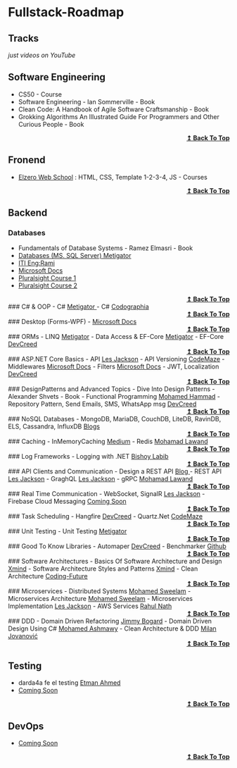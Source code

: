 # Fullstack-Roadmap

## Tracks
*just videos on YouTube*

## Software Engineering
- CS50 - Course
- Software Engineering - Ian Sommerville - Book
- Clean Code: A Handbook of Agile Software Craftsmanship - Book
- Grokking Algorithms An Illustrated Guide For Programmers and Other Curious People - Book
<div align="right">
  <b><a href="#contents">↥ Back To Top</a></b>
</div>

## Fronend
- <a href="https://github.com/i-radi">Elzero Web School</a> : 
HTML, CSS, Template 1-2-3-4, JS - Courses
<div align="right">
  <b><a href="#contents">↥ Back To Top</a></b>
</div>

## Backend
### Databases
- Fundamentals of Database Systems - Ramez Elmasri - Book
- <a href="https://www.youtube.com/playlist?list=PL4n1Qos4Tb6RP_OovpgjoHLkCVaYFy-aj">Databases (MS. SQL Server) Metigator </a>
- <a href="https://mega.nz/folder/kp5RFACR#tEcE-S38Bfkjim7gBp4e9Q/folder/4hQgGRJD"> ITI Eng:Rami</a>
- <a href="https://docs.microsoft.com/en-us/sql/sql-server/?view=sql-server-ver16">Microsoft Docs</a>
- <a href="https://app.pluralsight.com/paths/skill/querying-data-with-t-sql-from-sql-server">Pluralsight Course 1</a>
- <a href="https://app.pluralsight.com/paths/skill/developing-sql-server-databases">Pluralsight Course 2</a>
<div align="right">
  <b><a href="#contents">↥ Back To Top</a></b>
</div>
### C# & OOP
- C# <a href="https://www.youtube.com/playlist?list=PL4n1Qos4Tb6SWPbJNpiznp-Ok4A8J_23l">Metigator </a>
- C# <a href="https://www.youtube.com/playlist?list=PLX1bW_GeBRhCU9l7examhVrARmXHHRrLR">Codographia </a>
<div align="right">
  <b><a href="#contents">↥ Back To Top</a></b>
</div>
### Desktop (Forms-WPF)
- <a href="https://learn.microsoft.com/en-us/dotnet/desktop/winforms/?view=netdesktop-7.0">Microsoft Docs</a>
<div align="right">
  <b><a href="#contents">↥ Back To Top</a></b>
</div>
### ORMs
- LINQ <a href="https://www.youtube.com/playlist?list=PL4n1Qos4Tb6Sj1Y4xJuJoWCuqleeG2yt6">Metigator</a>
- Data Access & EF-Core <a href="https://www.youtube.com/playlist?list=PL4n1Qos4Tb6QZkbTWJx7wHqEABP8Pg6uv">Metigator</a>
- EF-Core <a href="https://www.youtube.com/playlist?list=PL62tSREI9C-cHV28v-EqWinveTTAos8Pp">DevCreed</a>
<div align="right">
  <b><a href="#contents">↥ Back To Top</a></b>
</div>
### ASP.NET Core Basics
- API <a href="https://www.youtube.com/watch?v=fmvcAzHpsk8">Les Jackson</a>
- API Versioning <a href="https://code-maze.com/aspnetcore-api-versioning/">CodeMaze</a>
- Middlewares <a href="https://learn.microsoft.com/en-us/aspnet/core/fundamentals/middleware/?view=aspnetcore-7.0">Microsoft Docs</a>
- Filters <a href="https://learn.microsoft.com/en-us/aspnet/core/mvc/controllers/filters?view=aspnetcore-7.0">Microsoft Docs</a>
- JWT, Localization <a href="https://www.youtube.com/@DevCreed/playlists">DevCreed</a>
<div align="right">
  <b><a href="#contents">↥ Back To Top</a></b>
</div>
### DesignPatterns and Advanced Topics
- Dive Into Design Patterns - Alexander Shvets - Book
- Functional Programming <a href="https://www.youtube.com/playlist?list=PLpbZuj8hP-I6F-Zj1Ay8nQ1rMnmFnlK2f">Mohamed Hammad</a>
- Repository Pattern, Send Emails, SMS, WhatsApp msg <a href="https://www.youtube.com/@DevCreed/playlists">DevCreed</a>
<div align="right">
  <b><a href="#contents">↥ Back To Top</a></b>
</div>
### NoSQL Databases
- MongoDB, MariaDB, CouchDB, LiteDB, RavinDB, ELS, Cassandra, InfluxDB <a href="#">Blogs</a>
<div align="right">
  <b><a href="#contents">↥ Back To Top</a></b>
</div>
### Caching
- InMemoryCaching <a href="https://medium.com/geekculture/how-do-i-use-inmemorycache-in-net-core-b79202ddaf0c">Medium</a>
- Redis <a href="https://www.youtube.com/watch?v=6HZVu3kGOrg&pp=ygUVcmVkaXMgY2FjaGluZyBpbiAubmV0">Mohamad Lawand</a>
<div align="right">
  <b><a href="#contents">↥ Back To Top</a></b>
</div>
### Log Frameworks
- Logging with .NET <a href="https://www.youtube.com/playlist?list=PLNHY3o0fE8J4TUSoIgLuWHxhMY2DLgsdY">Bishoy Labib</a>
<div align="right">
  <b><a href="#contents">↥ Back To Top</a></b>
</div>
### API Clients and Communication
- Design a REST API <a href="https://restfulapi.net/rest-api-design-tutorial-with-example/">Blog </a>
- REST API <a href="https://www.youtube.com/watch?v=fmvcAzHpsk8">Les Jackson</a>
- GraghQL <a href="https://www.youtube.com/watch?v=HuN94qNwQmM&t=2532s">Les Jackson</a>
- gRPC <a href="https://www.youtube.com/watch?v=SRjIp96Qox0&t=15s&pp=ygULZ1JQQyBsYXdhbmQ%3D">Mohamad Lawand</a>
<div align="right">
  <b><a href="#contents">↥ Back To Top</a></b>
</div>
### Real Time Communication
- WebSocket, SignalR <a href="https://www.youtube.com/watch?v=ycVgXe6v1VQ">Les Jackson</a>
- Firebase Cloud Messaging <a href="#">Coming Soon</a>
<div align="right">
  <b><a href="#contents">↥ Back To Top</a></b>
</div>
### Task Scheduling
- Hangfire <a href="https://www.youtube.com/@DevCreed/playlists">DevCreed</a>
- Quartz.Net <a href="https://code-maze.com/schedule-jobs-with-quartz-net/">CodeMaze</a>
<div align="right">
  <b><a href="#contents">↥ Back To Top</a></b>
</div>
### Unit Testing
- Unit Testing <a href="https://www.youtube.com/playlist?list=PL4n1Qos4Tb6RrQpmpGWALaE1PVvWR8d3A">Metigator</a>
<div align="right">
  <b><a href="#contents">↥ Back To Top</a></b>
</div>
### Good To Know Libraries
- Automaper <a href="https://www.youtube.com/@DevCreed/playlists">DevCreed</a>
- Benchmarker <a href="https://github.com/dotnet/BenchmarkDotNet">Github</a>
<div align="right">
  <b><a href="#contents">↥ Back To Top</a></b>
</div>
### Software Architectures
- Basics Of Software Architecture and Design <a href="https://github.com/i-radi/Fullstack-Roadmap/tree/main/03-Backend/03-15-Software%20Architectures/03-15-01-Theory/01-Basics%20Of%20Software%20Architecture%20and%20Design">Xmind</a>
- Software Architecture Styles and Patterns <a href="https://github.com/i-radi/Fullstack-Roadmap/tree/main/03-Backend/03-15-Software%20Architectures/03-15-01-Theory/02-Software%20Architecture%20Styles%20and%20Patterns">Xmind</a>
- Clean Architecture <a href="https://www.youtube.com/@MohamedFouadElmezaien">Coding-Future</a>
<div align="right">
  <b><a href="#contents">↥ Back To Top</a></b>
</div>
### Microservices
- Distributed Systems <a href="https://www.youtube.com/playlist?list=PLgAqrVq84PDcg55xnbUBHuLS8tWul6-kF">Mohamed Sweelam</a>
- Microservices Architecture <a href="https://www.youtube.com/playlist?list=PLgAqrVq84PDdfiDow3YVsgc1q34JD415Z">Mohamed Sweelam</a>
- Microservices Implementation <a href="https://www.youtube.com/watch?v=DgVjEo3OGBI&t=36289s">Les Jackson</a>
- AWS Services <a href="https://www.youtube.com/@RahulNath/videos">Rahul Nath</a>
<div align="right">
  <b><a href="#contents">↥ Back To Top</a></b>
</div>
### DDD
- Domain Driven Refactoring <a href="https://www.youtube.com/watch?v=f64tZ90Dntg&t=76s">Jimmy Bogard</a>
- Domain Driven Design Using C# <a href="https://www.youtube.com/playlist?list=PL8dGr0xiYBNL4RwiT0-hSv-IIDEIBm6O6">Mohamed Ashmawy</a>
- Clean Architecture & DDD <a href="https://www.youtube.com/playlist?list=PLYpjLpq5ZDGstQ5afRz-34o_0dexr1RGa">Milan Jovanović</a>
<div align="right">
  <b><a href="#contents">↥ Back To Top</a></b>
</div>

## Testing
- darda4a fe el testing <a href="https://www.academia.edu/38953736/%D9%83%D8%AA%D8%A7%D8%A8_%D9%81%D9%89_%D8%AF%D8%B1%D8%AF%D8%B4%D8%A9_%D8%A7%D9%84%D8%AA%D9%8A%D8%B3%D8%AA%D9%8A%D9%86%D8%AC_%D8%A5%D8%B9%D8%AF%D8%A7%D8%AF_%D8%B9%D8%AA%D9%85%D8%A7%D9%86_%D8%A3%D8%AD%D9%85%D8%AF">Etman Ahmed</a>
- <a href="#">Coming Soon</a>
<div align="right">
  <b><a href="#contents">↥ Back To Top</a></b>
</div>

## DevOps
- <a href="#">Coming Soon</a>
<div align="right">
  <b><a href="#contents">↥ Back To Top</a></b>
</div>

